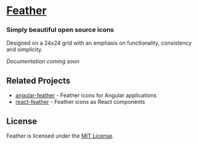 [Feather](https://feathericons.com)
===

### Simply beautiful open source icons

Designed on a 24x24 grid with an emphasis on functionality, consistency and simplicity.

*Documentation coming soon*

Related Projects
---

 - [angular-feather](https://github.com/michaelbazos/angular-feather) - Feather icons for Angular applications
 - [react-feather](https://github.com/carmelopullara/react-feather) - Feather icons as React components

License
---

Feather is licensed under the [MIT License](http://opensource.org/licenses/MIT).
